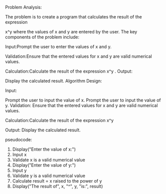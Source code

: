 Problem Analysis:

The problem is to create a program that calculates the result of the expression 


x^y  where the values of x and y are entered by the user. The key components of the problem include:

Input:Prompt the user to enter the values of x and y.

Validation:Ensure that the entered values for 
x and y are valid numerical values.

Calculation:Calculate the result of the expression 
x^y
 .
Output:

Display the calculated result.
Algorithm Design:

Input:

Prompt the user to input the value of 
x.
Prompt the user to input the value of 
y.
Validation: Ensure that the entered values for 
x and y are valid numerical values.

Calculation:Calculate the result of the expression 
x^y

Output: Display the calculated result.


pseudocode:
1. Display("Enter the value of x:")
2. Input x
3. Validate x is a valid numerical value
4. Display("Enter the value of y:")
5. Input y
6. Validate y is a valid numerical value
7. Calculate result = x raised to the power of y
8. Display("The result of", x, "^", y, "is:", result)

